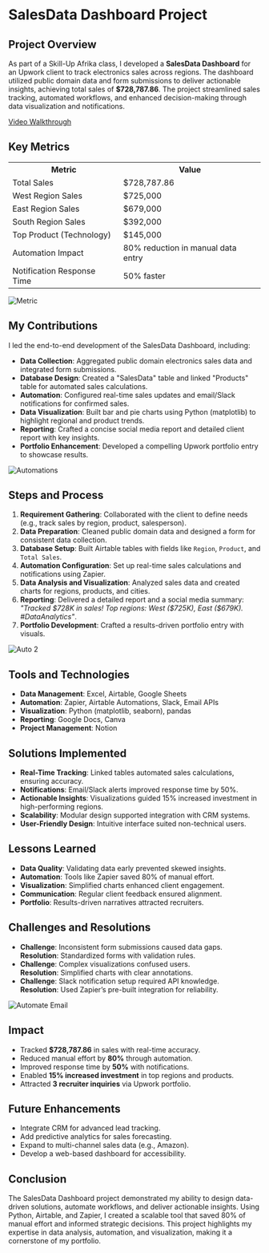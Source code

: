 <div>
  <h1>SalesData Dashboard Project</h1>
  <h2>Project Overview</h2>
  <p>As part of a Skill-Up Afrika class, I developed a <strong>SalesData Dashboard</strong> for an Upwork client to track electronics sales across regions. The dashboard utilized public domain data and form submissions to deliver actionable insights, achieving total sales of <strong>$728,787.86</strong>. The project streamlined sales tracking, automated workflows, and enhanced decision-making through data visualization and notifications.</p>

<a href="https://youtu.be/lvZoRRuGDqo">Video Walkthrough</a>

  <h2>Key Metrics</h2>
  <table>
    <tr>
      <th>Metric</th>
      <th>Value</th>
    </tr>
    <tr>
      <td>Total Sales</td>
      <td>$728,787.86</td>
    </tr>
    <tr>
      <td>West Region Sales</td>
      <td>$725,000</td>
    </tr>
    <tr>
      <td>East Region Sales</td>
      <td>$679,000</td>
    </tr>
    <tr>
      <td>South Region Sales</td>
      <td>$392,000</td>
    </tr>
    <tr>
      <td>Top Product (Technology)</td>
      <td>$145,000</td>
    </tr>
    <tr>
      <td>Automation Impact</td>
      <td>80% reduction in manual data entry</td>
    </tr>
    <tr>
      <td>Notification Response Time</td>
      <td>50% faster</td>
    </tr>
  </table>

  ![Metric](https://github.com/user-attachments/assets/cb4871c7-ec9e-4a46-87c1-bca6ea29ead8)


  <h2>My Contributions</h2>
  <p>I led the end-to-end development of the SalesData Dashboard, including:</p>
  <ul>
    <li><strong>Data Collection</strong>: Aggregated public domain electronics sales data and integrated form submissions.</li>
    <li><strong>Database Design</strong>: Created a "SalesData" table and linked "Products" table for automated sales calculations.</li>
    <li><strong>Automation</strong>: Configured real-time sales updates and email/Slack notifications for confirmed sales.</li>
    <li><strong>Data Visualization</strong>: Built bar and pie charts using Python (matplotlib) to highlight regional and product trends.</li>
    <li><strong>Reporting</strong>: Crafted a concise social media report and detailed client report with key insights.</li>
    <li><strong>Portfolio Enhancement</strong>: Developed a compelling Upwork portfolio entry to showcase results.</li>
  </ul>

  ![Automations](https://github.com/user-attachments/assets/7b133a0a-ac81-44db-a853-c1903d1da87f)


  <h2>Steps and Process</h2>
  <ol>
    <li><strong>Requirement Gathering</strong>: Collaborated with the client to define needs (e.g., track sales by region, product, salesperson).</li>
    <li><strong>Data Preparation</strong>: Cleaned public domain data and designed a form for consistent data collection.</li>
    <li><strong>Database Setup</strong>: Built Airtable tables with fields like <code>Region</code>, <code>Product</code>, and <code>Total Sales</code>.</li>
    <li><strong>Automation Configuration</strong>: Set up real-time sales calculations and notifications using Zapier.</li>
    <li><strong>Data Analysis and Visualization</strong>: Analyzed sales data and created charts for regions, products, and cities.</li>
    <li><strong>Reporting</strong>: Delivered a detailed report and a social media summary: <em>"Tracked $728K in sales! Top regions: West ($725K), East ($679K). #DataAnalytics"</em>.</li>
    <li><strong>Portfolio Development</strong>: Crafted a results-driven portfolio entry with visuals.</li>
  </ol>

![Auto 2](https://github.com/user-attachments/assets/34ef493d-fc12-44df-8c3c-aa0146acee72)


  <h2>Tools and Technologies</h2>
  <ul>
    <li><strong>Data Management</strong>: Excel, Airtable, Google Sheets</li>
    <li><strong>Automation</strong>: Zapier, Airtable Automations, Slack, Email APIs</li>
    <li><strong>Visualization</strong>: Python (matplotlib, seaborn), pandas</li>
    <li><strong>Reporting</strong>: Google Docs, Canva</li>
    <li><strong>Project Management</strong>: Notion</li>
  </ul>

  <h2>Solutions Implemented</h2>
  <ul>
    <li><strong>Real-Time Tracking</strong>: Linked tables automated sales calculations, ensuring accuracy.</li>
    <li><strong>Notifications</strong>: Email/Slack alerts improved response time by 50%.</li>
    <li><strong>Actionable Insights</strong>: Visualizations guided 15% increased investment in high-performing regions.</li>
    <li><strong>Scalability</strong>: Modular design supported integration with CRM systems.</li>
    <li><strong>User-Friendly Design</strong>: Intuitive interface suited non-technical users.</li>
  </ul>

  <h2>Lessons Learned</h2>
  <ul>
    <li><strong>Data Quality</strong>: Validating data early prevented skewed insights.</li>
    <li><strong>Automation</strong>: Tools like Zapier saved 80% of manual effort.</li>
    <li><strong>Visualization</strong>: Simplified charts enhanced client engagement.</li>
    <li><strong>Communication</strong>: Regular client feedback ensured alignment.</li>
    <li><strong>Portfolio</strong>: Results-driven narratives attracted recruiters.</li>
  </ul>

  <h2>Challenges and Resolutions</h2>
  <ul>
    <li><strong>Challenge</strong>: Inconsistent form submissions caused data gaps.<br>
        <strong>Resolution</strong>: Standardized forms with validation rules.</li>
    <li><strong>Challenge</strong>: Complex visualizations confused users.<br>
        <strong>Resolution</strong>: Simplified charts with clear annotations.</li>
    <li><strong>Challenge</strong>: Slack notification setup required API knowledge.<br>
        <strong>Resolution</strong>: Used Zapier’s pre-built integration for reliability.</li>
  </ul>
  
  ![Automate Email](https://github.com/user-attachments/assets/10fcb688-da5b-48c8-9079-aa407fe82f8c)


  <h2>Impact</h2>
  <ul>
    <li>Tracked <strong>$728,787.86</strong> in sales with real-time accuracy.</li>
    <li>Reduced manual effort by <strong>80%</strong> through automation.</li>
    <li>Improved response time by <strong>50%</strong> with notifications.</li>
    <li>Enabled <strong>15% increased investment</strong> in top regions and products.</li>
    <li>Attracted <strong>3 recruiter inquiries</strong> via Upwork portfolio.</li>
  </ul>

  <h2>Future Enhancements</h2>
  <ul>
    <li>Integrate CRM for advanced lead tracking.</li>
    <li>Add predictive analytics for sales forecasting.</li>
    <li>Expand to multi-channel sales data (e.g., Amazon).</li>
    <li>Develop a web-based dashboard for accessibility.</li>
  </ul>

  <h2>Conclusion</h2>
  <p>The SalesData Dashboard project demonstrated my ability to design data-driven solutions, automate workflows, and deliver actionable insights. Using Python, Airtable, and Zapier, I created a scalable tool that saved 80% of manual effort and informed strategic decisions. This project highlights my expertise in data analysis, automation, and visualization, making it a cornerstone of my portfolio.</p>
</div>
